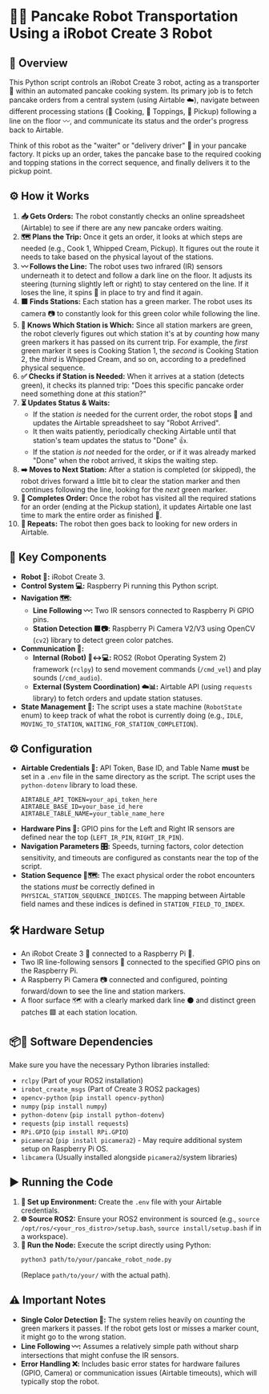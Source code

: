 # 🥞🤖 Pancake Robot Transportation Using a iRobot Create 3 Robot

## 📝 Overview

This Python script controls an iRobot Create 3 robot, acting as a transporter 🚚 within an automated pancake cooking system. Its primary job is to fetch pancake orders from a central system (using Airtable ☁️), navigate between different processing stations (🍳 Cooking, 🍦 Toppings, 🏁 Pickup) following a line on the floor 〰️, and communicate its status and the order's progress back to Airtable.

Think of this robot as the "waiter" or "delivery driver" 🤖 in your pancake factory. It picks up an order, takes the pancake base to the required cooking and topping stations in the correct sequence, and finally delivers it to the pickup point.

## ⚙️ How it Works

1.  **📥 Gets Orders:** The robot constantly checks an online spreadsheet (Airtable) to see if there are any new pancake orders waiting.
2.  **🗺️ Plans the Trip:** Once it gets an order, it looks at which steps are needed (e.g., Cook 1, Whipped Cream, Pickup). It figures out the route it needs to take based on the physical layout of the stations.
3.  **〰️ Follows the Line:** The robot uses two infrared (IR) sensors underneath it to detect and follow a dark line on the floor. It adjusts its steering (turning slightly left or right) to stay centered on the line. If it loses the line, it spins 🔄 in place to try and find it again.
4.  **🟩 Finds Stations:** Each station has a green marker. The robot uses its camera 📷 to constantly look for this green color while following the line.
5.  **🔢 Knows Which Station is Which:** Since all station markers are green, the robot cleverly figures out which station it's at by *counting* how many green markers it has passed on its current trip. For example, the *first* green marker it sees is Cooking Station 1, the *second* is Cooking Station 2, the *third* is Whipped Cream, and so on, according to a predefined physical sequence.
6.  **✅ Checks if Station is Needed:** When it arrives at a station (detects green), it checks its planned trip: "Does this specific pancake order need something done at *this* station?"
7.  **⏳ Updates Status & Waits:**
    * If the station *is* needed for the current order, the robot stops 🛑 and updates the Airtable spreadsheet to say "Robot Arrived".
    * It then waits patiently, periodically checking Airtable until that station's team updates the status to "Done" 👍.
    * If the station *is not* needed for the order, or if it was already marked "Done" when the robot arrived, it skips the waiting step.
8.  **➡️ Moves to Next Station:** After a station is completed (or skipped), the robot drives forward a little bit to clear the station marker and then continues following the line, looking for the *next* green marker.
9.  **🏁 Completes Order:** Once the robot has visited all the required stations for an order (ending at the Pickup station), it updates Airtable one last time to mark the entire order as finished 🎉.
10. **🔄 Repeats:** The robot then goes back to looking for new orders in Airtable.

## 🧩 Key Components

* **Robot 🤖:** iRobot Create 3.
* **Control System 💻:** Raspberry Pi running this Python script.
* **Navigation 🗺️:**
    * **Line Following 〰️:** Two IR sensors connected to Raspberry Pi GPIO pins.
    * **Station Detection 🟩📷:** Raspberry Pi Camera V2/V3 using OpenCV (`cv2`) library to detect green color patches.
* **Communication 📡:**
    * **Internal (Robot) 🤖↔️💻:** ROS2 (Robot Operating System 2) framework (`rclpy`) to send movement commands (`/cmd_vel`) and play sounds (`/cmd_audio`).
    * **External (System Coordination) ☁️📊:** Airtable API (using `requests` library) to fetch orders and update station statuses.
* **State Management 🚦:** The script uses a state machine (`RobotState` enum) to keep track of what the robot is currently doing (e.g., `IDLE`, `MOVING_TO_STATION`, `WAITING_FOR_STATION_COMPLETION`).

## ⚙️ Configuration

* **Airtable Credentials 🔑:** API Token, Base ID, and Table Name **must** be set in a `.env` file in the same directory as the script. The script uses the `python-dotenv` library to load these.
    ```dotenv
    AIRTABLE_API_TOKEN=your_api_token_here
    AIRTABLE_BASE_ID=your_base_id_here
    AIRTABLE_TABLE_NAME=your_table_name_here
    ```
* **Hardware Pins 📌:** GPIO pins for the Left and Right IR sensors are defined near the top (`LEFT_IR_PIN`, `RIGHT_IR_PIN`).
* **Navigation Parameters 🎛️:** Speeds, turning factors, color detection sensitivity, and timeouts are configured as constants near the top of the script.
* **Station Sequence 📍🗺️:** The exact physical order the robot encounters the stations *must* be correctly defined in `PHYSICAL_STATION_SEQUENCE_INDICES`. The mapping between Airtable field names and these indices is defined in `STATION_FIELD_TO_INDEX`.

## 🛠️ Hardware Setup

* An iRobot Create 3 🤖 connected to a Raspberry Pi 🔌.
* Two IR line-following sensors 👀 connected to the specified GPIO pins on the Raspberry Pi.
* A Raspberry Pi Camera 📷 connected and configured, pointing forward/down to see the line and station markers.
* A floor surface 🗺️ with a clearly marked dark line ⚫ and distinct green patches 🟩 at each station location.

## 📦🐍 Software Dependencies

Make sure you have the necessary Python libraries installed:

* `rclpy` (Part of your ROS2 installation)
* `irobot_create_msgs` (Part of Create 3 ROS2 packages)
* `opencv-python` (`pip install opencv-python`)
* `numpy` (`pip install numpy`)
* `python-dotenv` (`pip install python-dotenv`)
* `requests` (`pip install requests`)
* `RPi.GPIO` (`pip install RPi.GPIO`)
* `picamera2` (`pip install picamera2`) - May require additional system setup on Raspberry Pi OS.
* `libcamera` (Usually installed alongside `picamera2`/system libraries)

## ▶️ Running the Code

1.  **📁 Set up Environment:** Create the `.env` file with your Airtable credentials.
2.  **🌐 Source ROS2:** Ensure your ROS2 environment is sourced (e.g., `source /opt/ros/<your_ros_distro>/setup.bash`, `source install/setup.bash` if in a workspace).
3.  **🚀 Run the Node:** Execute the script directly using Python:
    ```bash
    python3 path/to/your/pancake_robot_node.py
    ```
    (Replace `path/to/your/` with the actual path).

## ⚠️ Important Notes

* **Single Color Detection 🎨:** The system relies heavily on *counting* the green markers it passes. If the robot gets lost or misses a marker count, it might go to the wrong station.
* **Line Following 〰️:** Assumes a relatively simple path without sharp intersections that might confuse the IR sensors.
* **Error Handling ❌:** Includes basic error states for hardware failures (GPIO, Camera) or communication issues (Airtable timeouts), which will typically stop the robot.
